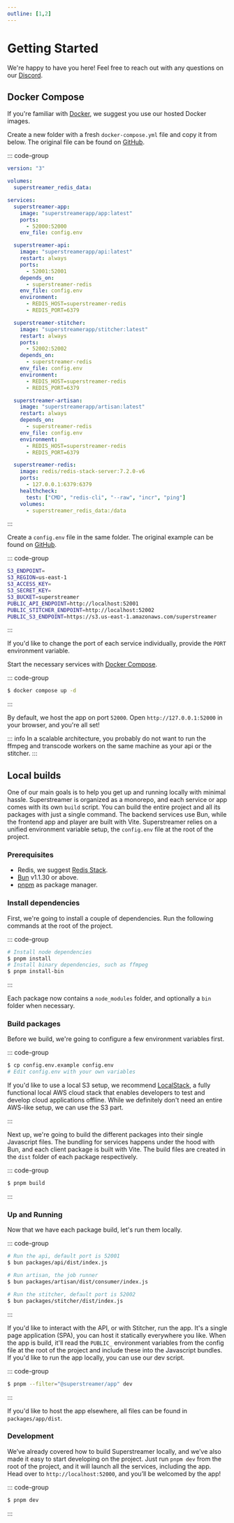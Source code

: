 ```yaml
---
outline: [1,2]
---
```


# Getting Started

We're happy to have you here! Feel free to reach out with any questions on our [Discord](https://discord.gg/4hXgz9EsF4).

## Docker Compose

If you're familiar with [Docker](https://docs.docker.com/engine/install/), we suggest you use our hosted Docker images.

Create a new folder with a fresh `docker-compose.yml` file and copy it from below. The original file can be found on [GitHub](https://github.com/matvp91/superstreamer/tree/main/docker/docker-compose.yml).

::: code-group

```yml [docker-compose.yml]
version: "3"

volumes:
  superstreamer_redis_data:

services:
  superstreamer-app:
    image: "superstreamerapp/app:latest"
    ports:
      - 52000:52000
    env_file: config.env

  superstreamer-api:
    image: "superstreamerapp/api:latest"
    restart: always
    ports:
      - 52001:52001
    depends_on:
      - superstreamer-redis
    env_file: config.env
    environment:
      - REDIS_HOST=superstreamer-redis
      - REDIS_PORT=6379

  superstreamer-stitcher:
    image: "superstreamerapp/stitcher:latest"
    restart: always
    ports:
      - 52002:52002
    depends_on:
      - superstreamer-redis
    env_file: config.env
    environment:
      - REDIS_HOST=superstreamer-redis
      - REDIS_PORT=6379

  superstreamer-artisan:
    image: "superstreamerapp/artisan:latest"
    restart: always
    depends_on:
      - superstreamer-redis
    env_file: config.env
    environment:
      - REDIS_HOST=superstreamer-redis
      - REDIS_PORT=6379

  superstreamer-redis:
    image: redis/redis-stack-server:7.2.0-v6
    ports:
      - 127.0.0.1:6379:6379
    healthcheck:
      test: ["CMD", "redis-cli", "--raw", "incr", "ping"]
    volumes:
      - superstreamer_redis_data:/data
```

:::

Create a `config.env` file in the same folder. The original example can be found on [GitHub](https://github.com/matvp91/superstreamer/blob/main/config.env.example).

::: code-group

```sh [config.env]
S3_ENDPOINT=
S3_REGION=us-east-1
S3_ACCESS_KEY=
S3_SECRET_KEY=
S3_BUCKET=superstreamer
PUBLIC_API_ENDPOINT=http://localhost:52001
PUBLIC_STITCHER_ENDPOINT=http://localhost:52002
PUBLIC_S3_ENDPOINT=https://s3.us-east-1.amazonaws.com/superstreamer
```

:::

If you'd like to change the port of each service individually, provide the `PORT` environment variable.

Start the necessary services with [Docker Compose](https://docs.docker.com/compose/).

::: code-group

```sh [Terminal]
$ docker compose up -d
```

:::

By default, we host the app on port `52000`. Open `http://127.0.0.1:52000` in your browser, and you're all set!

::: info
In a scalable architecture, you probably do not want to run the ffmpeg and transcode workers on the same machine as your api or the stitcher.
:::

## Local builds

One of our main goals is to help you get up and running locally with minimal hassle. Superstreamer is organized as a monorepo, and each service or app comes with its own `build` script. You can build the entire project and all its packages with just a single command. The backend services use Bun, while the frontend app and player are built with Vite. Superstreamer relies on a unified environment variable setup, the `config.env` file at the root of the project.

### Prerequisites

- Redis, we suggest [Redis Stack](https://redis.io/docs/latest/operate/oss_and_stack/install/install-stack/).
- [Bun](https://bun.sh/) v1.1.30 or above.
- [pnpm](https://pnpm.io/installation) as package manager.

### Install dependencies

First, we're going to install a couple of dependencies. Run the following commands at the root of the project.

::: code-group

```sh [Terminal]
# Install node dependencies
$ pnpm install
# Install binary dependencies, such as ffmpeg
$ pnpm install-bin

```

:::

Each package now contains a `node_modules` folder, and optionally a `bin` folder when necessary.

### Build packages

Before we build, we're going to configure a few environment variables first.

::: code-group

```sh [Terminal]
$ cp config.env.example config.env
# Edit config.env with your own variables
```

If you'd like to use a local S3 setup, we recommend [LocalStack](https://www.localstack.cloud/), a fully functional local AWS cloud stack that enables developers to test and develop cloud applications offline. While we definitely don't need an entire AWS-like setup, we can use the S3 part.

:::

Next up, we're going to build the different packages into their single Javascript files. The bundling for services happens under the hood with Bun, and each client package is built with Vite. The build files are created in the `dist` folder of each package respectively.

::: code-group

```sh [Terminal]
$ pnpm build
```

:::

### Up and Running

Now that we have each package build, let's run them locally.

::: code-group

```sh [Terminal]
# Run the api, default port is 52001
$ bun packages/api/dist/index.js

# Run artisan, the job runner
$ bun packages/artisan/dist/consumer/index.js

# Run the stitcher, default port is 52002
$ bun packages/stitcher/dist/index.js
```

:::

If you'd like to interact with the API, or with Stitcher, run the app. It's a single page application (SPA), you can host it statically everywhere you like. When the app is build, it'll read the `PUBLIC_` environment variables from the config file at the root of the project and include these into the Javascript bundles. If you'd like to run the app locally, you can use our dev script.

::: code-group

```sh [Terminal]
$ pnpm --filter="@superstreamer/app" dev
```

:::

If you'd like to host the app elsewhere, all files can be found in `packages/app/dist`.

### Development

We’ve already covered how to build Superstreamer locally, and we’ve also made it easy to start developing on the project. Just run `pnpm dev` from the root of the project, and it will launch all the services, including the app. Head over to `http://localhost:52000`, and you’ll be welcomed by the app!

::: code-group

```sh [Terminal]
$ pnpm dev
```

:::